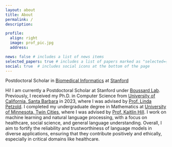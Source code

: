 ```yaml
---
layout: about
title: About
permalink: /
description: 

profile:
  align: right
  image: prof_pic.jpg
  address:

news: false # includes a list of news items
selected_papers: true # includes a list of papers marked as "selected={true}"
social: true  # includes social icons at the bottom of the page
---
```


Postdoctoral Scholar in <a href="https://bmir.stanford.edu/">Biomedical Informatics</a> at <a href="https://www.stanford.edu/">Stanford</a>

Hi! I am currently a Postdoctoral Scholar at Stanford under <a href="https://med.stanford.edu/boussard-lab">Boussard Lab</a>. Previously, I received my Ph.D. in Computer Science from <a href="https://www.ucsb.edu/">University of California, Santa Barbara</a>
in 2023, where I was advised by <a href="https://cse.cs.ucsb.edu/">Prof. Linda Petzold</a>. I completed my undergraduate degree in Mathematics at <a href="https://twin-cities.umn.edu/">University of Minnesota, Twin Cities</a>, where I was advised by 
<a href="https://kaitlinhill.weebly.com/">Prof. Kaitlin Hill</a>. I work on machine learning and natural language processing, with a focus on healthcare, social science, and general language understanding. Overall, I aim to fortify the reliability and trustworthiness of 
language models in diverse applications, ensuring that they contribute positively and ethically, especially in critical domains like healthcare.

